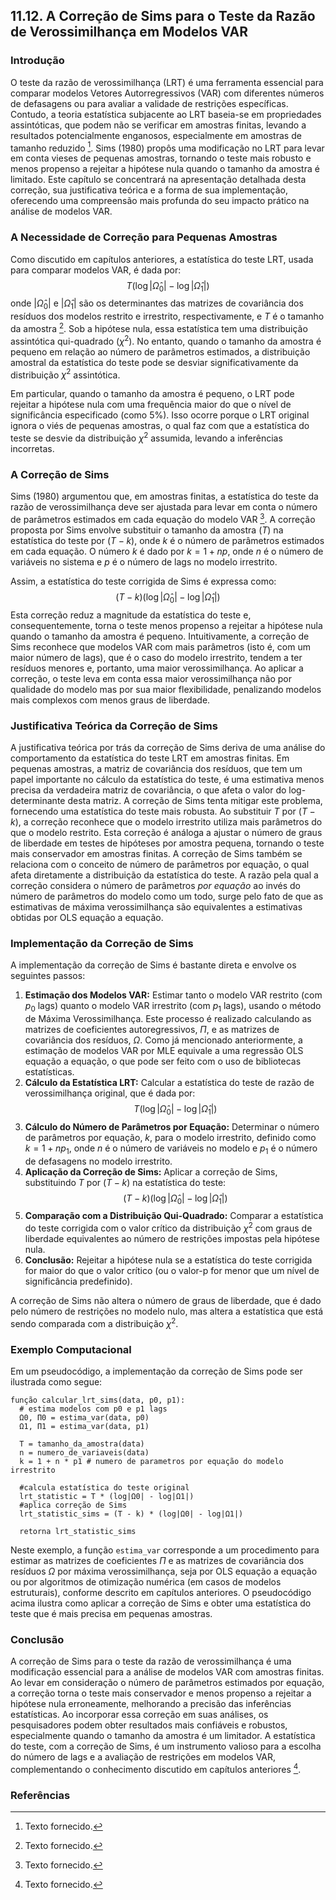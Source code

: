 ## 11.12. A Correção de Sims para o Teste da Razão de Verossimilhança em Modelos VAR

### Introdução

O teste da razão de verossimilhança (LRT) é uma ferramenta essencial para comparar modelos Vetores Autorregressivos (VAR) com diferentes números de defasagens ou para avaliar a validade de restrições específicas. Contudo, a teoria estatística subjacente ao LRT baseia-se em propriedades assintóticas, que podem não se verificar em amostras finitas, levando a resultados potencialmente enganosos, especialmente em amostras de tamanho reduzido [^1]. Sims (1980) propôs uma modificação no LRT para levar em conta vieses de pequenas amostras, tornando o teste mais robusto e menos propenso a rejeitar a hipótese nula quando o tamanho da amostra é limitado. Este capítulo se concentrará na apresentação detalhada desta correção, sua justificativa teórica e a forma de sua implementação, oferecendo uma compreensão mais profunda do seu impacto prático na análise de modelos VAR.

### A Necessidade de Correção para Pequenas Amostras
Como discutido em capítulos anteriores, a estatística do teste LRT, usada para comparar modelos VAR, é dada por:
$$
T(\log|\hat{\Omega}_0| - \log|\hat{\Omega}_1|)
$$
onde $|\hat{\Omega}_0|$ e $|\hat{\Omega}_1|$ são os determinantes das matrizes de covariância dos resíduos dos modelos restrito e irrestrito, respectivamente, e $T$ é o tamanho da amostra [^1]. Sob a hipótese nula, essa estatística tem uma distribuição assintótica qui-quadrado ($\chi^2$). No entanto, quando o tamanho da amostra é pequeno em relação ao número de parâmetros estimados, a distribuição amostral da estatística do teste pode se desviar significativamente da distribuição $\chi^2$ assintótica.

Em particular, quando o tamanho da amostra é pequeno, o LRT pode rejeitar a hipótese nula com uma frequência maior do que o nível de significância especificado (como 5%). Isso ocorre porque o LRT original ignora o viés de pequenas amostras, o qual faz com que a estatística do teste se desvie da distribuição $\chi^2$ assumida, levando a inferências incorretas.

### A Correção de Sims
Sims (1980) argumentou que, em amostras finitas, a estatística do teste da razão de verossimilhança deve ser ajustada para levar em conta o número de parâmetros estimados em cada equação do modelo VAR [^1]. A correção proposta por Sims envolve substituir o tamanho da amostra ($T$) na estatística do teste por $(T - k)$, onde $k$ é o número de parâmetros estimados em cada equação. O número $k$ é dado por $k= 1 + np$, onde $n$ é o número de variáveis no sistema e $p$ é o número de lags no modelo irrestrito.

Assim, a estatística do teste corrigida de Sims é expressa como:
$$
(T - k)(\log|\hat{\Omega}_0| - \log|\hat{\Omega}_1|)
$$
Esta correção reduz a magnitude da estatística do teste e, consequentemente, torna o teste menos propenso a rejeitar a hipótese nula quando o tamanho da amostra é pequeno. Intuitivamente, a correção de Sims reconhece que modelos VAR com mais parâmetros (isto é, com um maior número de lags), que é o caso do modelo irrestrito, tendem a ter resíduos menores e, portanto, uma maior verossimilhança. Ao aplicar a correção, o teste leva em conta essa maior verossimilhança não por qualidade do modelo mas por sua maior flexibilidade, penalizando modelos mais complexos com menos graus de liberdade.

### Justificativa Teórica da Correção de Sims

A justificativa teórica por trás da correção de Sims deriva de uma análise do comportamento da estatística do teste LRT em amostras finitas. Em pequenas amostras, a matriz de covariância dos resíduos, que tem um papel importante no cálculo da estatística do teste, é uma estimativa menos precisa da verdadeira matriz de covariância, o que afeta o valor do log-determinante desta matriz. A correção de Sims tenta mitigar este problema, fornecendo uma estatística do teste mais robusta.
Ao substituir $T$ por $(T - k)$, a correção reconhece que o modelo irrestrito utiliza mais parâmetros do que o modelo restrito. Esta correção é análoga a ajustar o número de graus de liberdade em testes de hipóteses por amostra pequena, tornando o teste mais conservador em amostras finitas. A correção de Sims também se relaciona com o conceito de número de parâmetros por equação, o qual afeta diretamente a distribuição da estatística do teste.
A razão pela qual a correção considera o número de parâmetros *por equação* ao invés do número de parâmetros do modelo como um todo, surge pelo fato de que as estimativas de máxima verossimilhança são equivalentes a estimativas obtidas por OLS equação a equação.

### Implementação da Correção de Sims

A implementação da correção de Sims é bastante direta e envolve os seguintes passos:

1.  **Estimação dos Modelos VAR:** Estimar tanto o modelo VAR restrito (com $p_0$ lags) quanto o modelo VAR irrestrito (com $p_1$ lags), usando o método de Máxima Verossimilhança. Este processo é realizado calculando as matrizes de coeficientes autoregressivos, $\Pi$, e as matrizes de covariância dos resíduos, $\Omega$. Como já mencionado anteriormente, a estimação de modelos VAR por MLE equivale a uma regressão OLS equação a equação, o que pode ser feito com o uso de bibliotecas estatísticas.
2.  **Cálculo da Estatística LRT:** Calcular a estatística do teste de razão de verossimilhança original, que é dada por:
$$
T(\log|\hat{\Omega}_0| - \log|\hat{\Omega}_1|)
$$
3. **Cálculo do Número de Parâmetros por Equação:** Determinar o número de parâmetros por equação, $k$, para o modelo irrestrito, definido como $k = 1 + np_1$, onde $n$ é o número de variáveis no modelo e $p_1$ é o número de defasagens no modelo irrestrito.
4.  **Aplicação da Correção de Sims:** Aplicar a correção de Sims, substituindo $T$ por $(T - k)$ na estatística do teste:
$$
(T - k)(\log|\hat{\Omega}_0| - \log|\hat{\Omega}_1|)
$$
5. **Comparação com a Distribuição Qui-Quadrado:** Comparar a estatística do teste corrigida com o valor crítico da distribuição $\chi^2$ com graus de liberdade equivalentes ao número de restrições impostas pela hipótese nula.
6. **Conclusão:** Rejeitar a hipótese nula se a estatística do teste corrigida for maior do que o valor crítico (ou o valor-p for menor que um nível de significância predefinido).

A correção de Sims não altera o número de graus de liberdade, que é dado pelo número de restrições no modelo nulo, mas altera a estatística que está sendo comparada com a distribuição $\chi^2$.

### Exemplo Computacional

Em um pseudocódigo, a implementação da correção de Sims pode ser ilustrada como segue:

```
função calcular_lrt_sims(data, p0, p1):
  # estima modelos com p0 e p1 lags
  Ω0, Π0 = estima_var(data, p0)
  Ω1, Π1 = estima_var(data, p1)

  T = tamanho_da_amostra(data)
  n = numero_de_variaveis(data)
  k = 1 + n * p1 # numero de parametros por equação do modelo irrestrito

  #calcula estatística do teste original
  lrt_statistic = T * (log|Ω0| - log|Ω1|)
  #aplica correção de Sims
  lrt_statistic_sims = (T - k) * (log|Ω0| - log|Ω1|)

  retorna lrt_statistic_sims
```

Neste exemplo, a função `estima_var` corresponde a um procedimento para estimar as matrizes de coeficientes $\Pi$ e as matrizes de covariância dos resíduos $\Omega$ por máxima verossimilhança, seja por OLS equação a equação ou por algoritmos de otimização numérica (em casos de modelos estruturais), conforme descrito em capítulos anteriores. O pseudocódigo acima ilustra como aplicar a correção de Sims e obter uma estatística do teste que é mais precisa em pequenas amostras.

### Conclusão
A correção de Sims para o teste da razão de verossimilhança é uma modificação essencial para a análise de modelos VAR com amostras finitas. Ao levar em consideração o número de parâmetros estimados por equação, a correção torna o teste mais conservador e menos propenso a rejeitar a hipótese nula erroneamente, melhorando a precisão das inferências estatísticas. Ao incorporar essa correção em suas análises, os pesquisadores podem obter resultados mais confiáveis e robustos, especialmente quando o tamanho da amostra é um limitador. A estatística do teste, com a correção de Sims, é um instrumento valioso para a escolha do número de lags e a avaliação de restrições em modelos VAR, complementando o conhecimento discutido em capítulos anteriores [^1].

### Referências
[^1]: Texto fornecido.
<!-- END -->
